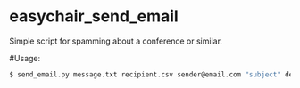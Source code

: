 # easychair_send_email
Simple script for spamming about a conference or similar.



#Usage:
```bash
$ send_email.py message.txt recipient.csv sender@email.com "subject" delay batch_size
```
